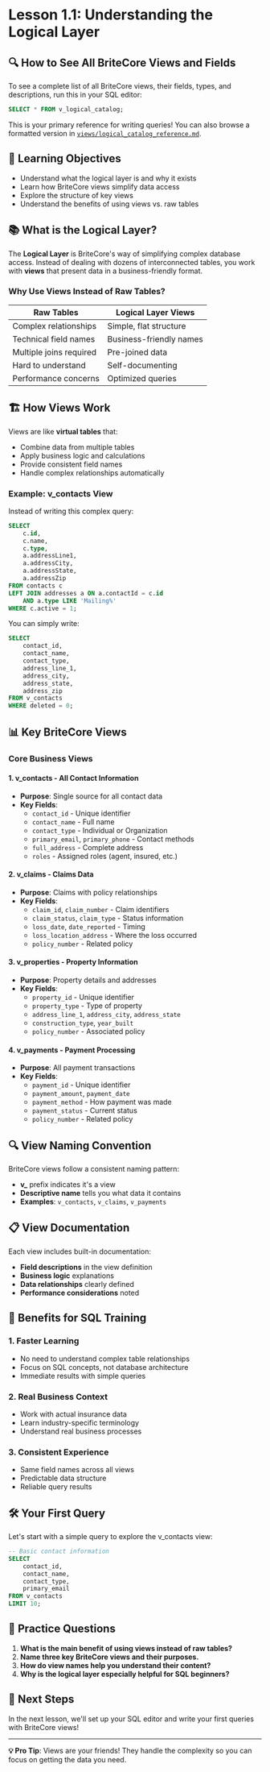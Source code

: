 # Lesson 1.1: Understanding the Logical Layer

## 🔍 How to See All BriteCore Views and Fields

To see a complete list of all BriteCore views, their fields, types, and descriptions, run this in your SQL editor:
```sql
SELECT * FROM v_logical_catalog;
```
This is your primary reference for writing queries! You can also browse a formatted version in [`views/logical_catalog_reference.md`](../views/logical_catalog_reference.md).

## 🎯 Learning Objectives
- Understand what the logical layer is and why it exists
- Learn how BriteCore views simplify data access
- Explore the structure of key views
- Understand the benefits of using views vs. raw tables

## 📚 What is the Logical Layer?

The **Logical Layer** is BriteCore's way of simplifying complex database access. Instead of dealing with dozens of interconnected tables, you work with **views** that present data in a business-friendly format.

### Why Use Views Instead of Raw Tables?

| Raw Tables | Logical Layer Views |
|------------|-------------------|
| Complex relationships | Simple, flat structure |
| Technical field names | Business-friendly names |
| Multiple joins required | Pre-joined data |
| Hard to understand | Self-documenting |
| Performance concerns | Optimized queries |

## 🏗️ How Views Work

Views are like **virtual tables** that:
- Combine data from multiple tables
- Apply business logic and calculations
- Provide consistent field names
- Handle complex relationships automatically

### Example: v_contacts View

Instead of writing this complex query:
```sql
SELECT 
    c.id,
    c.name,
    c.type,
    a.addressLine1,
    a.addressCity,
    a.addressState,
    a.addressZip
FROM contacts c
LEFT JOIN addresses a ON a.contactId = c.id 
    AND a.type LIKE 'Mailing%'
WHERE c.active = 1;
```

You can simply write:
```sql
SELECT 
    contact_id,
    contact_name,
    contact_type,
    address_line_1,
    address_city,
    address_state,
    address_zip
FROM v_contacts
WHERE deleted = 0;
```

## 📊 Key BriteCore Views

### Core Business Views

#### 1. **v_contacts** - All Contact Information
- **Purpose**: Single source for all contact data
- **Key Fields**: 
  - `contact_id` - Unique identifier
  - `contact_name` - Full name
  - `contact_type` - Individual or Organization
  - `primary_email`, `primary_phone` - Contact methods
  - `full_address` - Complete address
  - `roles` - Assigned roles (agent, insured, etc.)

#### 2. **v_claims** - Claims Data
- **Purpose**: Claims with policy relationships
- **Key Fields**:
  - `claim_id`, `claim_number` - Claim identifiers
  - `claim_status`, `claim_type` - Status information
  - `loss_date`, `date_reported` - Timing
  - `loss_location_address` - Where the loss occurred
  - `policy_number` - Related policy

#### 3. **v_properties** - Property Information
- **Purpose**: Property details and addresses
- **Key Fields**:
  - `property_id` - Unique identifier
  - `property_type` - Type of property
  - `address_line_1`, `address_city`, `address_state`
  - `construction_type`, `year_built`
  - `policy_number` - Associated policy

#### 4. **v_payments** - Payment Processing
- **Purpose**: All payment transactions
- **Key Fields**:
  - `payment_id` - Unique identifier
  - `payment_amount`, `payment_date`
  - `payment_method` - How payment was made
  - `payment_status` - Current status
  - `policy_number` - Related policy

## 🔍 View Naming Convention

BriteCore views follow a consistent naming pattern:
- **v_** prefix indicates it's a view
- **Descriptive name** tells you what data it contains
- **Examples**: `v_contacts`, `v_claims`, `v_payments`

## 📋 View Documentation

Each view includes built-in documentation:
- **Field descriptions** in the view definition
- **Business logic** explanations
- **Data relationships** clearly defined
- **Performance considerations** noted

## 🎯 Benefits for SQL Training

### 1. **Faster Learning**
- No need to understand complex table relationships
- Focus on SQL concepts, not database architecture
- Immediate results with simple queries

### 2. **Real Business Context**
- Work with actual insurance data
- Learn industry-specific terminology
- Understand real business processes

### 3. **Consistent Experience**
- Same field names across all views
- Predictable data structure
- Reliable query results

## 🛠️ Your First Query

Let's start with a simple query to explore the v_contacts view:

```sql
-- Basic contact information
SELECT 
    contact_id,
    contact_name,
    contact_type,
    primary_email
FROM v_contacts
LIMIT 10;
```

## 📝 Practice Questions

1. **What is the main benefit of using views instead of raw tables?**
2. **Name three key BriteCore views and their purposes.**
3. **How do view names help you understand their content?**
4. **Why is the logical layer especially helpful for SQL beginners?**

## 🔗 Next Steps

In the next lesson, we'll set up your SQL editor and write your first queries with BriteCore views!

---

**💡 Pro Tip**: Views are your friends! They handle the complexity so you can focus on getting the data you need. 